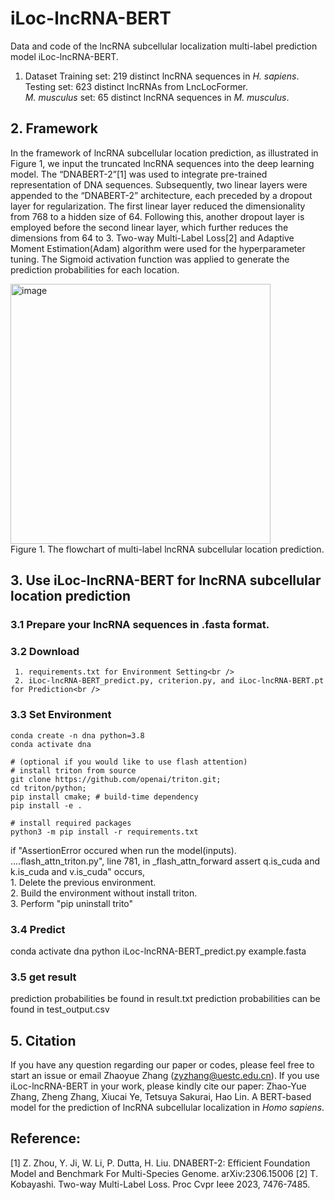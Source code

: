 # iLoc-lncRNA-BERT
Data and code of the lncRNA subcellular localization multi-label prediction model iLoc-lncRNA-BERT.

1. Dataset
  Training set: 219 distinct lncRNA sequences in _H. sapiens_.<br />
  Testing set:  623 distinct lncRNAs from LncLocFormer.<br />
  _M. musculus_ set: 65 distinct lncRNA sequences in _M. musculus_.<br />

## 2. Framework
  In the framework of lncRNA subcellular location prediction, as illustrated in Figure 1, we input the truncated lncRNA sequences into the deep learning model. The “DNABERT-2”[1] was used to integrate pre-trained representation of DNA sequences. Subsequently, two linear layers were appended to the “DNABERT-2” architecture, each preceded by a dropout layer for regularization. The first linear layer reduced the dimensionality from 768 to a hidden size of 64. Following this, another dropout layer is employed before the second linear layer, which further reduces the dimensions from 64 to 3. Two-way Multi-Label Loss[2] and Adaptive Moment Estimation(Adam) algorithm were used for the hyperparameter tuning. The Sigmoid activation function was applied to generate the prediction probabilities for each location. 

<img width="416" alt="image" src="https://github.com/ZhaoyueZhang/iLoc-lncRNA-BERT/assets/56220701/6a0f9263-5b9a-4a1e-8667-102d3da20ce2"><br />
Figure 1. The flowchart of multi-label lncRNA subcellular location prediction.

## 3. Use iLoc-lncRNA-BERT for lncRNA subcellular location prediction
   ### 3.1 Prepare your lncRNA sequences in .fasta format.<br />
   ### 3.2 Download<br />
     1. requirements.txt for Environment Setting<br />
     2. iLoc-lncRNA-BERT_predict.py, criterion.py, and iLoc-lncRNA-BERT.pt for Prediction<br />
   ### 3.3 Set Environment
   
   ```# create and activate virtual python environment
   conda create -n dna python=3.8
   conda activate dna

   # (optional if you would like to use flash attention)
   # install triton from source
   git clone https://github.com/openai/triton.git;
   cd triton/python;
   pip install cmake; # build-time dependency
   pip install -e .

   # install required packages
   python3 -m pip install -r requirements.txt
   ```

if "AssertionError occured when run the model(inputs).
    ....flash_attn_triton.py", line 781, in _flash_attn_forward
    assert q.is_cuda and k.is_cuda and v.is_cuda" occurs, <br />1. Delete the previous environment.<br />2. Build the environment without install triton. <br />3. Perform "pip uninstall trito"

   ### 3.4 Predict
   conda activate dna
   python iLoc-lncRNA-BERT_predict.py example.fasta

   ### 3.5 get result
   prediction probabilities be found in result.txt
   prediction probabilities can be found in test_output.csv

## 5. Citation
   If you have any question regarding our paper or codes, please feel free to start an issue or email Zhaoyue Zhang (zyzhang@uestc.edu.cn).
   If you use iLoc-lncRNA-BERT in your work, please kindly cite our paper: Zhao-Yue Zhang, Zheng Zhang, Xiucai Ye, Tetsuya Sakurai, Hao Lin. A BERT-based model for the prediction of lncRNA subcellular localization in _Homo sapiens_.

## Reference:
[1]	Z. Zhou, Y. Ji, W. Li, P. Dutta, H. Liu. DNABERT-2: Efficient Foundation Model and Benchmark For Multi-Species Genome.	arXiv:2306.15006
[2]	T. Kobayashi. Two-way Multi-Label Loss. Proc Cvpr Ieee 2023, 7476-7485.
